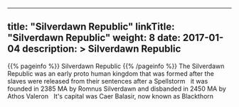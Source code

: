 
---
title: "Silverdawn Republic"
linkTitle: "Silverdawn Republic"
weight: 8
date: 2017-01-04
description: >
 Silverdawn Republic
---

{{% pageinfo %}}
Silverdawn Republic
{{% /pageinfo %}}
The Silverdawn Republic was an early proto human kingdom that was formed after the slaves were released from their sentences after a Spellstorm <span class="line-spacer d-block"> </span> it was founded in 2385 MA by Romnus Silverdawn and disbanded in 2450 MA by Athos Valeron <span class="line-spacer d-block"> </span> It's capital was Caer Balasir, now known as Blackthorn
